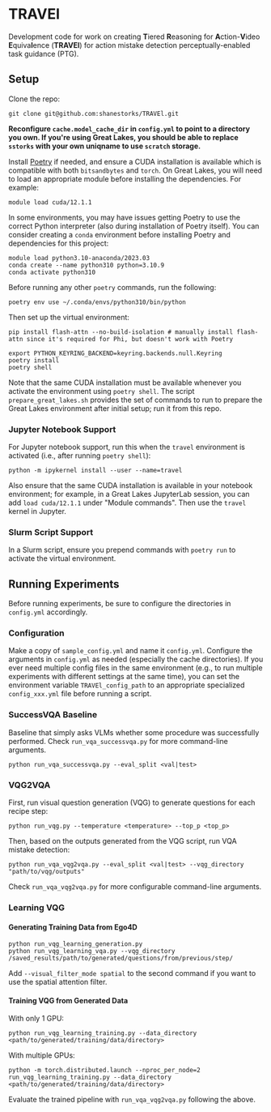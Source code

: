 # TRAVEl

Development code for work on creating **T**iered **R**easoning for **A**ction-**V**ideo **E**quiva**l**ence (**TRAVEl**) for action mistake detection perceptually-enabled task guidance (PTG).

## Setup

Clone the repo:

```
git clone git@github.com:shanestorks/TRAVEl.git
```

**Reconfigure `cache.model_cache_dir` in `config.yml` to point to a directory you own. If you're using Great Lakes, you should be able to replace `sstorks` with your own uniqname to use `scratch` storage.**

Install [Poetry](https://python-poetry.org/docs/#installing-with-the-official-installer) if needed, and ensure a CUDA installation is available which is compatible with both `bitsandbytes` and `torch`. On Great Lakes, you will need to load an appropriate module before installing the dependencies. For example:

```
module load cuda/12.1.1
```

In some environments, you may have issues getting Poetry to use the correct Python interpreter (also during installation of Poetry itself). You can consider creating a `conda` environment before installing Poetry and dependencies for this project:

```
module load python3.10-anaconda/2023.03
conda create --name python310 python=3.10.9
conda activate python310
```

Before running any other `poetry` commands, run the following:

```
poetry env use ~/.conda/envs/python310/bin/python
```

Then set up the virtual environment:

```
pip install flash-attn --no-build-isolation # manually install flash-attn since it's required for Phi, but doesn't work with Poetry

export PYTHON_KEYRING_BACKEND=keyring.backends.null.Keyring
poetry install
poetry shell
```

Note that the same CUDA installation must be available whenever you activate the environment using `poetry shell`. The script `prepare_great_lakes.sh` provides the set of commands to run to prepare the Great Lakes environment after initial setup; run it from this repo.

### Jupyter Notebook Support

For Jupyter notebook support, run this when the `travel` environment is activated (i.e., after running `poetry shell`):

```
python -m ipykernel install --user --name=travel
```

Also ensure that the same CUDA installation is available in your notebook environment; for example, in a Great Lakes JupyterLab session, you can add `load cuda/12.1.1` under "Module commands". Then use the `travel` kernel in Jupyter.

### Slurm Script Support

In a Slurm script, ensure you prepend commands with `poetry run` to activate the virtual environment.

## Running Experiments

Before running experiments, be sure to configure the directories in `config.yml` accordingly.

### Configuration

Make a copy of `sample_config.yml` and name it `config.yml`. Configure the arguments in `config.yml` as needed (especially the cache directories). If you ever need multiple config files in the same environment (e.g., to run multiple experiments with different settings at the same time), you can set the environment variable `TRAVEl_config_path` to an appropriate specialized `config_xxx.yml` file before running a script.

### SuccessVQA Baseline

Baseline that simply asks VLMs whether some procedure was successfully performed. Check `run_vqa_successvqa.py` for more command-line arguments.

```
python run_vqa_successvqa.py --eval_split <val|test>
```

### VQG2VQA

First, run visual question generation (VQG) to generate questions for each recipe step:

```
python run_vqg.py --temperature <temperature> --top_p <top_p>
```

Then, based on the outputs generated from the VQG script, run VQA mistake detection:

```
python run_vqa_vqg2vqa.py --eval_split <val|test> --vqg_directory "path/to/vqg/outputs"
```

Check `run_vqa_vqg2vqa.py` for more configurable command-line arguments.

### Learning VQG

#### Generating Training Data from Ego4D
```
python run_vqg_learning_generation.py
python run_vqg_learning_vqa.py --vqg_directory /saved_results/path/to/generated/questions/from/previous/step/
```

Add `--visual_filter_mode spatial` to the second command if you want to use the spatial attention filter.

#### Training VQG from Generated Data

With only 1 GPU:
```
python run_vqg_learning_training.py --data_directory <path/to/generated/training/data/directory>
```

With multiple GPUs:
```
python -m torch.distributed.launch --nproc_per_node=2 run_vqg_learning_training.py --data_directory <path/to/generated/training/data/directory>
```

Evaluate the trained pipeline with `run_vqa_vqg2vqa.py` following the above.